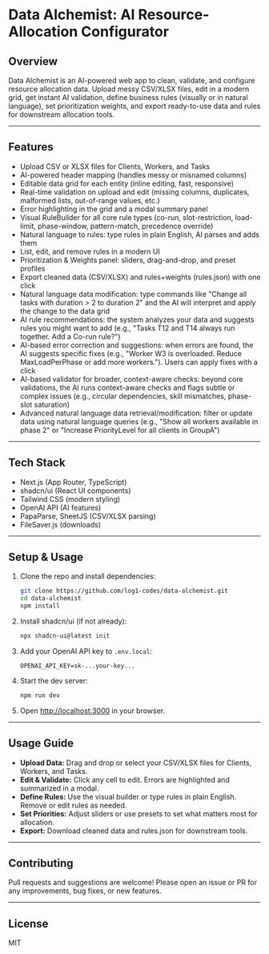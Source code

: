 # Data Alchemist: AI Resource-Allocation Configurator

## Overview
Data Alchemist is an AI-powered web app to clean, validate, and configure resource allocation data. Upload messy CSV/XLSX files, edit in a modern grid, get instant AI validation, define business rules (visually or in natural language), set prioritization weights, and export ready-to-use data and rules for downstream allocation tools.

---

## Features

- Upload CSV or XLSX files for Clients, Workers, and Tasks
- AI-powered header mapping (handles messy or misnamed columns)
- Editable data grid for each entity (inline editing, fast, responsive)
- Real-time validation on upload and edit (missing columns, duplicates, malformed lists, out-of-range values, etc.)
- Error highlighting in the grid and a modal summary panel
- Visual RuleBuilder for all core rule types (co-run, slot-restriction, load-limit, phase-window, pattern-match, precedence override)
- Natural language to rules: type rules in plain English, AI parses and adds them
- List, edit, and remove rules in a modern UI
- Prioritization & Weights panel: sliders, drag-and-drop, and preset profiles
- Export cleaned data (CSV/XLSX) and rules+weights (rules.json) with one click
- Natural language data modification: type commands like "Change all tasks with duration > 2 to duration 2" and the AI will interpret and apply the change to the data grid
- AI rule recommendations: the system analyzes your data and suggests rules you might want to add (e.g., "Tasks T12 and T14 always run together. Add a Co-run rule?")
- AI-based error correction and suggestions: when errors are found, the AI suggests specific fixes (e.g., "Worker W3 is overloaded. Reduce MaxLoadPerPhase or add more workers."). Users can apply fixes with a click
- AI-based validator for broader, context-aware checks: beyond core validations, the AI runs context-aware checks and flags subtle or complex issues (e.g., circular dependencies, skill mismatches, phase-slot saturation)
- Advanced natural language data retrieval/modification: filter or update data using natural language queries (e.g., "Show all workers available in phase 2" or "Increase PriorityLevel for all clients in GroupA")

---

## Tech Stack
- Next.js (App Router, TypeScript)
- shadcn/ui (React UI components)
- Tailwind CSS (modern styling)
- OpenAI API (AI features)
- PapaParse, SheetJS (CSV/XLSX parsing)
- FileSaver.js (downloads)

---

## Setup & Usage
1. Clone the repo and install dependencies:
   ```bash
   git clone https://github.com/log1-codes/data-alchemist.git
   cd data-alchemist
   npm install
   ```
2. Install shadcn/ui (if not already):
   ```bash
   npx shadcn-ui@latest init
   ```
3. Add your OpenAI API key to `.env.local`:
   ```env
   OPENAI_API_KEY=sk-...your-key...
   ```
4. Start the dev server:
   ```bash
   npm run dev
   ```
5. Open [http://localhost:3000](http://localhost:3000) in your browser.

---

## Usage Guide
- **Upload Data:** Drag and drop or select your CSV/XLSX files for Clients, Workers, and Tasks.
- **Edit & Validate:** Click any cell to edit. Errors are highlighted and summarized in a modal.
- **Define Rules:** Use the visual builder or type rules in plain English. Remove or edit rules as needed.
- **Set Priorities:** Adjust sliders or use presets to set what matters most for allocation.
- **Export:** Download cleaned data and rules.json for downstream tools.

---

## Contributing
Pull requests and suggestions are welcome! Please open an issue or PR for any improvements, bug fixes, or new features.

---

## License
MIT
